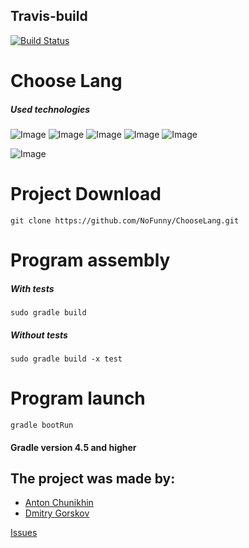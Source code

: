 ## Travis-build 
[![Build Status](https://travis-ci.org/NoFunny/ChooseLang.svg?branch=master)](https://travis-ci.org/NoFunny/ChooseLang)

# Choose Lang

##### Used technologies 
![Image](https://lilly021.com/wp-content/uploads/2019/07/springBoot_featured_image.png)
![Image](https://i.ytimg.com/vi/ClM3T7uozEo/maxresdefault.jpg)
![Image](https://pbs.twimg.com/media/Ch-UM1wWEAISZac.jpg)
![Image](https://linux-notes.org/wp-content/uploads/2019/06/Ustanovka-heroku-v-UnixLinux-660x320.jpg)
![Image](http://www.johncanessa.com/wp-content/uploads/2017/03/rest_api_logo.jpg)

![Image](https://www.dataart.com/assets/img/home/headhunter_logo_1.png)

# Project Download
```
git clone https://github.com/NoFunny/ChooseLang.git
```

# Program assembly

##### With tests
```
sudo gradle build
```

##### Without tests
```
sudo gradle build -x test
```
    
# Program launch
```
gradle bootRun
```
#### Gradle version 4.5 and higher

## The project was made by:
* [Anton Chunikhin](https://github.com/NoFunny)
* [Dmitry Gorskov](https://github.com/Skwardlow)

[Issues](https://github.com/NoFunny/ChooseLang/issues)
